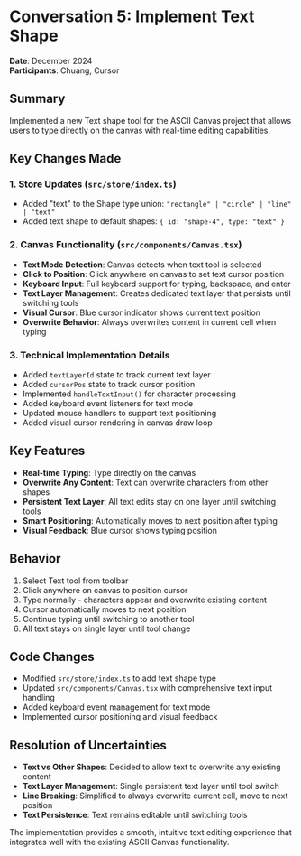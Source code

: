 # Conversation 5: Implement Text Shape

**Date**: December 2024  
**Participants**: Chuang, Cursor

## Summary
Implemented a new Text shape tool for the ASCII Canvas project that allows users to type directly on the canvas with real-time editing capabilities.

## Key Changes Made

### 1. Store Updates (`src/store/index.ts`)
- Added "text" to the Shape type union: `"rectangle" | "circle" | "line" | "text"`
- Added text shape to default shapes: `{ id: "shape-4", type: "text" }`

### 2. Canvas Functionality (`src/components/Canvas.tsx`)
- **Text Mode Detection**: Canvas detects when text tool is selected
- **Click to Position**: Click anywhere on canvas to set text cursor position
- **Keyboard Input**: Full keyboard support for typing, backspace, and enter
- **Text Layer Management**: Creates dedicated text layer that persists until switching tools
- **Visual Cursor**: Blue cursor indicator shows current text position
- **Overwrite Behavior**: Always overwrites content in current cell when typing

### 3. Technical Implementation Details
- Added `textLayerId` state to track current text layer
- Added `cursorPos` state to track cursor position
- Implemented `handleTextInput()` for character processing
- Added keyboard event listeners for text mode
- Updated mouse handlers to support text positioning
- Added visual cursor rendering in canvas draw loop

## Key Features
- **Real-time Typing**: Type directly on the canvas
- **Overwrite Any Content**: Text can overwrite characters from other shapes
- **Persistent Text Layer**: All text edits stay on one layer until switching tools
- **Smart Positioning**: Automatically moves to next position after typing
- **Visual Feedback**: Blue cursor shows typing position

## Behavior
1. Select Text tool from toolbar
2. Click anywhere on canvas to position cursor
3. Type normally - characters appear and overwrite existing content
4. Cursor automatically moves to next position
5. Continue typing until switching to another tool
6. All text stays on single layer until tool change

## Code Changes
- Modified `src/store/index.ts` to add text shape type
- Updated `src/components/Canvas.tsx` with comprehensive text input handling
- Added keyboard event management for text mode
- Implemented cursor positioning and visual feedback

## Resolution of Uncertainties
- **Text vs Other Shapes**: Decided to allow text to overwrite any existing content
- **Text Layer Management**: Single persistent text layer until tool switch
- **Line Breaking**: Simplified to always overwrite current cell, move to next position
- **Text Persistence**: Text remains editable until switching tools

The implementation provides a smooth, intuitive text editing experience that integrates well with the existing ASCII Canvas functionality. 